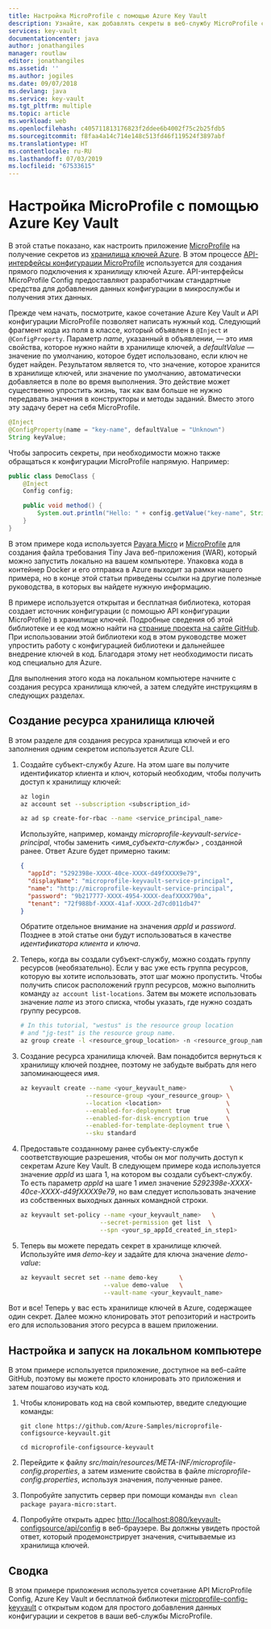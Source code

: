 ```yaml
---
title: Настройка MicroProfile с помощью Azure Key Vault
description: Узнайте, как добавлять секреты в веб-службу MicroProfile с помощью Azure Key Vault
services: key-vault
documentationcenter: java
author: jonathangiles
manager: routlaw
editor: jonathangiles
ms.assetid: ''
ms.author: jogiles
ms.date: 09/07/2018
ms.devlang: java
ms.service: key-vault
ms.tgt_pltfrm: multiple
ms.topic: article
ms.workload: web
ms.openlocfilehash: c405711813176823f2ddee6b4002f75c2b25fdb5
ms.sourcegitcommit: f8faa4a14c714e148c513fd46f119524f3897abf
ms.translationtype: HT
ms.contentlocale: ru-RU
ms.lasthandoff: 07/03/2019
ms.locfileid: "67533615"
---
```

# <a name="configure-microprofile-by-using-azure-key-vault"></a>Настройка MicroProfile с помощью Azure Key Vault

В этой статье показано, как настроить приложение [MicroProfile](http://microprofile.io) на получение секретов из [хранилища ключей Azure](https://azure.microsoft.com/services/key-vault/). В этом процессе [API-интерфейсы конфигурации MicroProfile](https://microprofile.io/project/eclipse/microprofile-config) используется для создания прямого подключения к хранилищу ключей Azure. API-интерфейсы MicroProfile Config предоставляют разработчикам стандартные средства для добавления данных конфигурации в микрослужбы и получения этих данных.

Прежде чем начать, посмотрите, какое сочетание Azure Key Vault и API конфигурации MicroProfile позволяет написать нужный код. Следующий фрагмент кода из поля в классе, который объявлен в `@Inject` и `@ConfigProperty`. Параметр *name*, указанный в объявлении, — это имя свойства, которое нужно найти в хранилище ключей, а *defaultValue* — значение по умолчанию, которое будет использовано, если ключ не будет найден. Результатом является то, что значение, которое хранится в хранилище ключей, или значение по умолчанию, автоматически добавляется в поле во время выполнения. Это действие может существенно упростить жизнь, так как вам больше не нужно передавать значения в конструкторы и методы заданий. Вместо этого эту задачу берет на себя MicroProfile.

```java
@Inject
@ConfigProperty(name = "key-name", defaultValue = "Unknown")
String keyValue;
```

Чтобы запросить секреты, при необходимости можно также обращаться к конфигурации MicroProfile напрямую. Например:

```java
public class DemoClass {
    @Inject
    Config config;

    public void method() {
        System.out.println("Hello: " + config.getValue("key-name", String.class));
    }
}
```

В этом примере кода используется [Payara Micro](https://www.payara.fish/payara_micro) и [MicroProfile](https://microprofile.io/) для создания файла требования Tiny Java веб-приложения (WAR), который можно запустить локально на вашем компьютере. Упаковка кода в контейнер Docker и его отправка в Azure выходит за рамки нашего примера, но в конце этой статьи приведены ссылки на другие полезные руководства, в которых вы найдете нужную информацию.

В примере используется открытая и бесплатная библиотека, которая создает источник конфигурации (с помощью API конфигурации MicroProfile) в хранилище ключей. Подробные сведения об этой библиотеке и ее код можно найти на [странице проекта на сайте GitHub](https://github.com/Azure/azure-microprofile/tree/master/microprofile-config-keyvault). При использовании этой библиотеки код в этом руководстве может упростить работу с конфигурацией библиотеки и дальнейшее внедрение ключей в код. Благодаря этому нет необходимости писать код специально для Azure.

Для выполнения этого кода на локальном компьютере начните с создания ресурса хранилища ключей, а затем следуйте инструкциям в следующих разделах.

## <a name="create-a-key-vault-resource"></a>Создание ресурса хранилища ключей

В этом разделе для создания ресурса хранилища ключей и его заполнения одним секретом используется Azure CLI.

1. Создайте субъект-службу Azure. На этом шаге вы получите идентификатор клиента и ключ, который необходим, чтобы получить доступ к хранилищу ключей:

    ```bash
    az login
    az account set --subscription <subscription_id>

    az ad sp create-for-rbac --name <service_principal_name>
    ```

    Используйте, например, команду *microprofile-keyvault-service-principal*, чтобы заменить *\<имя_субъекта-службы>* , созданной ранее. Ответ Azure будет примерно таким:

    ```json
    {
      "appId": "5292398e-XXXX-40ce-XXXX-d49fXXXX9e79",
      "displayName": "microprofile-keyvault-service-principal",
      "name": "http://microprofile-keyvault-service-principal",
      "password": "9b217777-XXXX-4954-XXXX-deafXXXX790a",
      "tenant": "72f988bf-XXXX-41af-XXXX-2d7cd011db47"
    }
    ```

    Обратите отдельное внимание на значения *appId* и *password*. Позднее в этой статье они будут использоваться в качестве *идентификатора клиента* и *ключа*.

1. Теперь, когда вы создали субъект-службу, можно создать группу ресурсов (необязательно). Если у вас уже есть группа ресурсов, которую вы хотите использовать, этот шаг можно пропустить. Чтобы получить список расположений групп ресурсов, можно выполнить команду `az account list-locations`. Затем вы можете использовать значение *name* из этого списка, чтобы указать, где нужно создать группу ресурсов.

    ```bash
    # In this tutorial, "westus" is the resource group location
    # and "jg-test" is the resource group name.
    az group create -l <resource_group_location> -n <resource_group_name>
    ```

1. Создание ресурса хранилища ключей. Вам понадобится вернуться к хранилищу ключей позднее, поэтому не забудьте выбрать для него запоминающееся имя.

    ```bash
    az keyvault create --name <your_keyvault_name>            \
                      --resource-group <your_resource_group> \
                      --location <location>                  \
                      --enabled-for-deployment true          \
                      --enabled-for-disk-encryption true     \
                      --enabled-for-template-deployment true \
                      --sku standard
    ```

1. Предоставьте созданному ранее субъекту-службе соответствующие разрешения, чтобы он мог получить доступ к секретам Azure Key Vault. В следующем примере кода используется значение *appId* из шага 1, на котором вы создали субъект-службу. То есть параметр *appId* на шаге 1 имел значение *5292398e-XXXX-40ce-XXXX-d49fXXXX9e79*, но вам следует использовать значение из собственных выходных данных командной строки.

    ```bash
    az keyvault set-policy --name <your_keyvault_name>   \
                          --secret-permission get list  \
                          --spn <your_sp_appId_created_in_step1>
    ```

1. Теперь вы можете передать секрет в хранилище ключей. Используйте имя *demo-key* и задайте для ключа значение *demo-value*:

    ```bash
    az keyvault secret set --name demo-key      \
                           --value demo-value   \
                           --vault-name <your_keyvault_name>  
    ```

Вот и все! Теперь у вас есть хранилище ключей в Azure, содержащее один секрет. Далее можно клонировать этот репозиторий и настроить его для использования этого ресурса в вашем приложении.

## <a name="get-up-and-running-locally"></a>Настройка и запуск на локальном компьютере

В этом примере используется приложение, доступное на веб-сайте GitHub, поэтому вы можете просто клонировать это приложения и затем пошагово изучать код. 

1. Чтобы клонировать код на свой компьютер, введите следующие команды:

    `git clone https://github.com/Azure-Samples/microprofile-configsource-keyvault.git`

    `cd microprofile-configsource-keyvault`

1. Перейдите к файлу *src/main/resources/META-INF/microprofile-config.properties*, а затем измените свойства в файле *microprofile-config.properties*, используя значения, полученные ранее.

1. Попробуйте запустить сервер при помощи команды `mvn clean package payara-micro:start`.

1. Попробуйте открыть адрес [http://localhost:8080/keyvault-configsource/api/config](http://localhost:8080/keyvault-configsource/api/config) в веб-браузере. Вы должны увидеть простой ответ, который продемонстрирует значения, считываемые из хранилища ключей.

## <a name="summary"></a>Сводка

В этом примере приложения используется сочетание API MicroProfile Config, Azure Key Vault и бесплатной библиотеки [microprofile-config-keyvault](https://github.com/Azure/azure-microprofile/tree/master/microprofile-config-keyvault) с открытым кодом для простого добавления данных конфигурации и секретов в ваши веб-службы MicroProfile.
